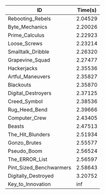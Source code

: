 |ID|Time(s)|
|-|-|
|Rebooting_Rebels|2.04529|
|Byte_Mechanics|2.20026|
|Prime_Calculus|2.22923|
|Loose_Screws|2.23214|
|Smalltalk_Dribble|2.26320|
|Grapevine_Squad|2.27477|
|Hackerjacks|2.35536|
|Artful_Maneuvers|2.35827|
|Blackouts|2.35870|
|Digital_Destroyers|2.37125|
|Creed_Symbol|2.38536|
|Rug_Heed_Bend|2.39666|
|Computer_Crew|2.43405|
|Beasts|2.47513|
|The_Hit_Blunders|2.51934|
|Gonzo_Brutes|2.55577|
|Pseudo_Boom|2.56524|
|The_ERROR_List|2.56597|
|Pint_Sized_Benchwarmers|2.58643|
|Digitally_Destroyed|3.20752|
|Key_to_Innovation|inf|
